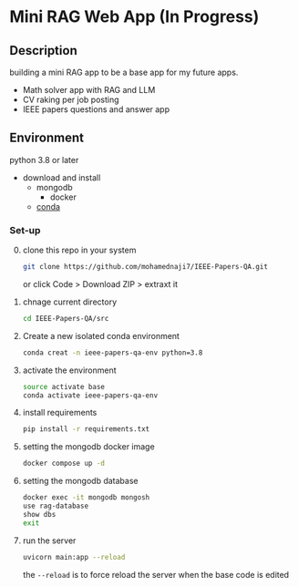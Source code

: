 # Mini RAG Web App (In Progress) 
## Description 

building a mini RAG app to be a base app for my future apps. 
- Math solver app with RAG and LLM 
- CV raking per job posting 
- IEEE papers questions and answer app


## Environment
python 3.8 or later  
- download and install
    - mongodb   
        - docker         
    - [conda](https://docs.conda.io/projects/conda/en/latest/user-guide/install/index.html)        

### Set-up
0) clone this repo in your system
    ```bash
    git clone https://github.com/mohamednaji7/IEEE-Papers-QA.git 
    ```
    or click Code > Download ZIP > extraxt it 
1) chnage current directory
    ```bash
    cd IEEE-Papers-QA/src
    ```
2) Create a new isolated conda environment 
    ```bash
    conda creat -n ieee-papers-qa-env python=3.8 
    ```
3) activate the environment
    ```bash
    source activate base 
    conda activate ieee-papers-qa-env
    ```
4) install requirements
    ```bash
    pip install -r requirements.txt
    ```

5) setting the mongodb docker image
    ```bash
    docker compose up -d
    ```
6) setting the mongodb database 
    ```bash
    docker exec -it mongodb mongosh
    use rag-database
    show dbs
    exit
    ```
7) run the server
    ```bash
    uvicorn main:app --reload
    ```
    the `--reload` is to force reload the server when the base code is edited
